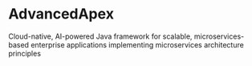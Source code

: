 # AdvancedApex
Cloud-native, AI-powered Java framework for scalable, microservices-based enterprise applications implementing microservices architecture principles
